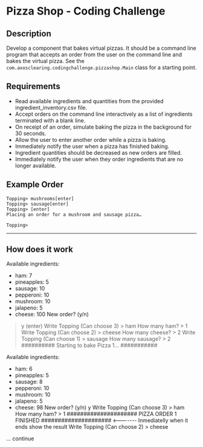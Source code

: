 # Pizza Shop - Coding Challenge

## Description

Develop a component that bakes virtual pizzas.  It should be a command line program that accepts an order from the user on the command line and bakes the virtual pizza.  See the `com.axosclearing.codingchallenge.pizzashop.Main` class for a starting point.

## Requirements

* Read available ingredients and quantities from the provided ingredient_inventory.csv file.
* Accept orders on the command line interactively as a list of ingredients terminated with a blank line.
* On receipt of an order, simulate baking the pizza in the background for 30 seconds.
* Allow the user to enter another order while a pizza is baking.
* Immediately notify the user when a pizza has finished baking.
* Ingredient quantities should be decreased as new orders are filled.
* Immediately notify the user when they order ingredients that are no longer available.

## Example Order

```
Topping> mushrooms[enter]
Topping> sausage[enter]
Topping> [enter]
Placing an order for a mushroom and sausage pizza…

Topping> 
```
-----------------------------------------------------------------
## How does it work

Available ingredients: 
- ham: 7
- pineapples: 5
- sausage: 10
- pepperoni: 10
- mushroom: 10
- jalapeno: 5
- cheese: 100
New order? (y/n)
> y (enter)
Write Topping (Can choose 3) >
> ham
How many ham? >
> 1
Write Topping (Can choose 2) >
cheese
How many cheese? >
2
Write Topping (Can choose 1) >
sausage
How many sausage? >
2
########## Starting to bake Pizza 1... ###########

Available ingredients: 
- ham: 6
- pineapples: 5
- sausage: 8
- pepperoni: 10
- mushroom: 10
- jalapeno: 5
- cheese: 98
New order? (y/n)
y
Write Topping (Can choose 3) >
ham
How many ham? >
1
##################### PIZZA ORDER 1 FINISHED #####################   <------- Inmediatelly when it ends show the result
Write Topping (Can choose 2) >
cheese

... continue
